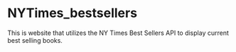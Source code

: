 # NYTimes_bestsellers
This is website that utilizes the NY Times Best Sellers API to display current best selling books. 
